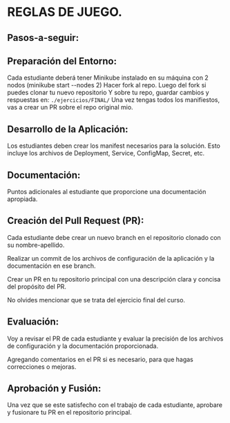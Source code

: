 # REGLAS DE JUEGO.


## Pasos-a-seguir:

## Preparación del Entorno:

Cada estudiante deberá tener Minikube instalado en su máquina con 2 nodos (minikube start --nodes 2)
Hacer fork al repo.
Luego del fork si puedes clonar tu nuevo repositorio
Y sobre tu repo, guardar cambios y respuestas en:
`./ejercicios/FINAL/`
Una vez tengas todos los manifiestos, vas a crear un PR sobre el repo original mio.


## Desarrollo de la Aplicación:

Los estudiantes deben crear los manifest necesarios para la solución. Esto incluye los archivos de Deployment, Service, ConfigMap, Secret, etc.

## Documentación:

Puntos adicionales al estudiante que proporcione una documentación apropiada.

## Creación del Pull Request (PR):

Cada estudiante debe crear un nuevo branch en el repositorio clonado con su nombre-apellido.

Realizar un commit de los archivos de configuración de la aplicación y la documentación en ese branch.

Crear un PR en tu repositorio principal con una descripción clara y concisa del propósito del PR.

No olvides mencionar que se trata del ejercicio final del curso.

## Evaluación:

Voy a revisar el PR de cada estudiante y evaluar la precisión de los archivos de configuración y la documentación proporcionada.

Agregando comentarios en el PR si es necesario, para que hagas correcciones o mejoras.

## Aprobación y Fusión:

Una vez que se este satisfecho con el trabajo de cada estudiante, aprobare y fusionare tu PR en el repositorio principal.